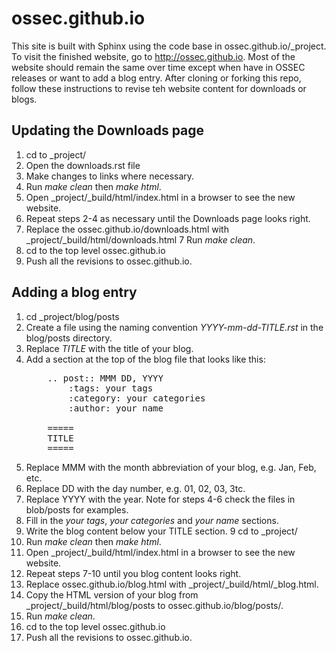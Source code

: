 # ossec.github.io

This site is built with Sphinx using the code base in ossec.github.io/_project.
To visit the finished website, go to http://ossec.github.io.  Most of the website
should remain the same over time except when have in OSSEC releases or want to add
a blog entry. After cloning or forking this repo, follow these instructions to 
revise teh website content for downloads or blogs.  

## Updating the Downloads page

1. cd to _project/
1. Open the downloads.rst file
2. Make changes to links where necessary.
3. Run *make clean* then *make html*.
4. Open _project/_build/html/index.html in a browser to see the new website.
5. Repeat steps 2-4 as necessary until the Downloads page looks right.
6. Replace the ossec.github.io/downloads.html with _project/_build/html/downloads.html
7  Run *make clean*.
8. cd to the top level ossec.github.io
9. Push all the revisions to ossec.github.io.

## Adding a blog entry

1. cd _project/blog/posts
2. Create a file using the naming convention *YYYY-mm-dd-TITLE.rst* in the blog/posts directory.
2. Replace *TITLE* with the title of your blog.
3. Add a section at the top of the blog file that looks like this:
   <pre>
       .. post:: MMM DD, YYYY
           :tags: your tags
           :category: your categories
           :author: your name

       =====
       TITLE
       =====
   </pre>
4.  Replace MMM with the month abbreviation of your blog, e.g. Jan, Feb, etc.
5.  Replace DD with the day number, e.g. 01, 02, 03, 3tc.
6.  Replace YYYY with the year. Note for steps 4-6 check the files in blob/posts for examples.
7.  Fill in the *your tags*, *your categories* and *your name* sections.  
8.  Write the blog content below your TITLE section.
9   cd to _project/  
10.  Run *make clean* then *make html*.
11. Open _project/_build/html/index.html in a browser to see the new website.
12. Repeat steps 7-10 until you blog content looks right.
13. Replace ossec.github.io/blog.html with _project/_build/html/_blog.html.
14. Copy the HTML version of your blog from _project/_build/html/blog/posts to ossec.github.io/blog/posts/.
15. Run *make clean*.
16. cd to the top level ossec.github.io
17. Push all the revisions to ossec.github.io.

